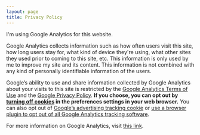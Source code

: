 ```yaml
---
layout: page
title: Privacy Policy
---
```


I'm  using Google Analytics for this website. 

Google Analytics collects information such as how often users visit this site, how long users stay for, what kind of device they're using, what other sites they used prior to coming to this site, etc. This information is only used by me to improve my site and its content. This information is not combined with any kind of personally identifiable information of the users.

Google’s ability to use and share information collected by Google Analytics about your visits to this site is restricted by the [Google Analytics Terms of Use](http://www.google.com/analytics/terms/us.html) and the [Google Privacy Policy](http://www.google.com/policies/privacy/). **If you choose, you can opt out by [turning off cookies](http://www.usa.gov/optout-instructions.shtml) in the preferences settings in your web browser.** You can also opt out of [Google’s advertising tracking cookie](http://www.google.com/policies/technologies/ads/) or [use a browser plugin to opt out of all Google Analytics tracking software](https://tools.google.com/dlpage/gaoptout?hl=en). 

For more information on Google Analytics, visit [this link](http://www.google.com/analytics/).
